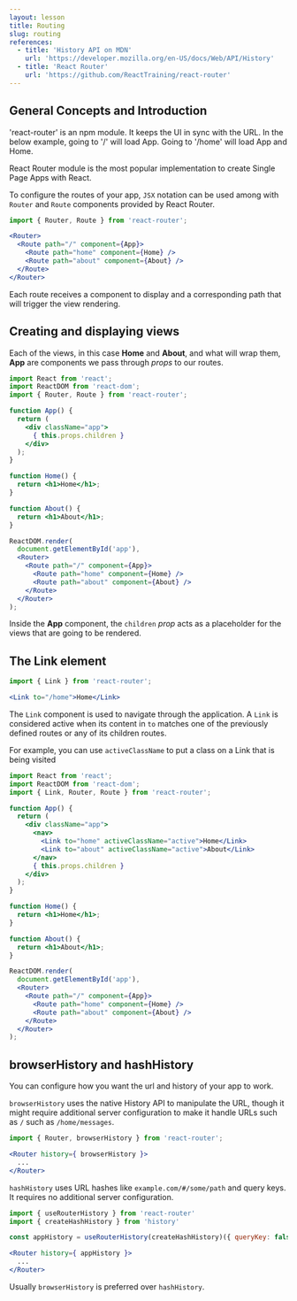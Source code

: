 ```yaml
---
layout: lesson
title: Routing
slug: routing
references:
  - title: 'History API on MDN'
    url: 'https://developer.mozilla.org/en-US/docs/Web/API/History'
  - title: 'React Router'
    url: 'https://github.com/ReactTraining/react-router'
---
```


## General Concepts and Introduction

'react-router' is an npm module. It keeps the UI in sync with the URL. In the below example, going to '/' will load App. Going to '/home' will load App and Home.

React Router module is the most popular implementation to create Single Page Apps with React.

To configure the routes of your app, `JSX` notation can be used among with `Router` and `Route` components provided by React Router.

```jsx
import { Router, Route } from 'react-router';

<Router>
  <Route path="/" component={App}>
    <Route path="home" component={Home} />
    <Route path="about" component={About} />
  </Route>
</Router>
```

Each route receives a component to display and a corresponding path that will trigger the view rendering.


## Creating and displaying views

Each of the views, in this case **Home** and **About**, and what will wrap them, **App** are components we pass through _props_ to our routes.

```jsx
import React from 'react';
import ReactDOM from 'react-dom';
import { Router, Route } from 'react-router';

function App() {
  return (
    <div className="app">
      { this.props.children }
    </div>
  );
}

function Home() {
  return <h1>Home</h1>;
}

function About() {
  return <h1>About</h1>;
}

ReactDOM.render(
  document.getElementById('app'),
  <Router>
    <Route path="/" component={App}>
      <Route path="home" component={Home} />
      <Route path="about" component={About} />
    </Route>
  </Router>
);
```

Inside the **App** component, the `children` _prop_ acts as a placeholder for the views that are going to be rendered.


## The Link element

```jsx
import { Link } from 'react-router';

<Link to="/home">Home</Link>
```

The `Link` component is used to navigate through the application. A `Link` is considered active when its content in `to` matches one of the previously defined routes or any of its children routes.

For example, you can use `activeClassName` to put a class on a Link that is being visited

```jsx
import React from 'react';
import ReactDOM from 'react-dom';
import { Link, Router, Route } from 'react-router';

function App() {
  return (
    <div className="app">
      <nav>
        <Link to="home" activeClassName="active">Home</Link>
        <Link to="about" activeClassName="active">About</Link>
      </nav>
      { this.props.children }
    </div>
  );
}

function Home() {
  return <h1>Home</h1>;
}

function About() {
  return <h1>About</h1>;
}

ReactDOM.render(
  document.getElementById('app'),
  <Router>
    <Route path="/" component={App}>
      <Route path="home" component={Home} />
      <Route path="about" component={About} />
    </Route>
  </Router>
);
```


## browserHistory and hashHistory

You can configure how you want the url and history of your app to work.

`browserHistory` uses the native History API to manipulate the URL, though it might require additional server configuration to make it handle URLs such as `/` such as `/home/messages`.

```jsx
import { Router, browserHistory } from 'react-router';

<Router history={ browserHistory }>
  ...
</Router>
```

`hashHistory` uses URL hashes like `example.com/#/some/path` and query keys. It requires no additional server configuration.

```jsx
import { useRouterHistory } from 'react-router'
import { createHashHistory } from 'history'

const appHistory = useRouterHistory(createHashHistory)({ queryKey: false });

<Router history={ appHistory }>
  ...
</Router>
```

Usually `browserHistory` is preferred over `hashHistory`.
